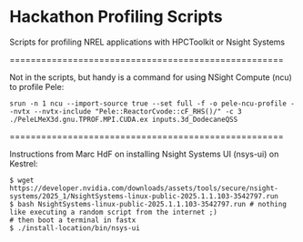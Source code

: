 # Hackathon Profiling Scripts
Scripts for profiling NREL applications with HPCToolkit or Nsight Systems

====================================================

Not in the scripts, but handy is a command for using NSight Compute (ncu)
to profile Pele:

    srun -n 1 ncu --import-source true --set full -f -o pele-ncu-profile --nvtx --nvtx-include "Pele::ReactorCvode::cF_RHS()/" -c 3 ./PeleLMeX3d.gnu.TPROF.MPI.CUDA.ex inputs.3d_DodecaneQSS

====================================================

Instructions from Marc HdF on installing Nsight Systems UI (nsys-ui) on Kestrel:

    $ wget https://developer.nvidia.com/downloads/assets/tools/secure/nsight-systems/2025_1/NsightSystems-linux-public-2025.1.1.103-3542797.run
    $ bash NsightSystems-linux-public-2025.1.1.103-3542797.run # nothing like executing a random script from the internet ;) 
    # then boot a terminal in fastx
    $ ./install-location/bin/nsys-ui